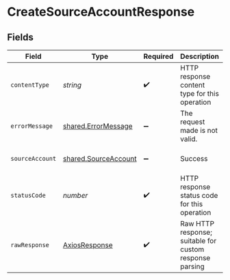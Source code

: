 # CreateSourceAccountResponse


## Fields

| Field                                                                                                                                                                                                                | Type                                                                                                                                                                                                                 | Required                                                                                                                                                                                                             | Description                                                                                                                                                                                                          | Example                                                                                                                                                                                                              |
| -------------------------------------------------------------------------------------------------------------------------------------------------------------------------------------------------------------------- | -------------------------------------------------------------------------------------------------------------------------------------------------------------------------------------------------------------------- | -------------------------------------------------------------------------------------------------------------------------------------------------------------------------------------------------------------------- | -------------------------------------------------------------------------------------------------------------------------------------------------------------------------------------------------------------------- | -------------------------------------------------------------------------------------------------------------------------------------------------------------------------------------------------------------------- |
| `contentType`                                                                                                                                                                                                        | *string*                                                                                                                                                                                                             | :heavy_check_mark:                                                                                                                                                                                                   | HTTP response content type for this operation                                                                                                                                                                        |                                                                                                                                                                                                                      |
| `errorMessage`                                                                                                                                                                                                       | [shared.ErrorMessage](../../../sdk/models/shared/errormessage.md)                                                                                                                                                    | :heavy_minus_sign:                                                                                                                                                                                                   | The request made is not valid.                                                                                                                                                                                       |                                                                                                                                                                                                                      |
| `sourceAccount`                                                                                                                                                                                                      | [shared.SourceAccount](../../../sdk/models/shared/sourceaccount.md)                                                                                                                                                  | :heavy_minus_sign:                                                                                                                                                                                                   | Success                                                                                                                                                                                                              | {"id":"acc-002","accountName":"account-081","sortCode":"123456","accountType":"Credit","accountNumber":"12345670","currency":"GBP","balance":99.99,"modifiedDate":"2023-01-09T14:14:14.1057478Z","status":"pending"} |
| `statusCode`                                                                                                                                                                                                         | *number*                                                                                                                                                                                                             | :heavy_check_mark:                                                                                                                                                                                                   | HTTP response status code for this operation                                                                                                                                                                         |                                                                                                                                                                                                                      |
| `rawResponse`                                                                                                                                                                                                        | [AxiosResponse](https://axios-http.com/docs/res_schema)                                                                                                                                                              | :heavy_check_mark:                                                                                                                                                                                                   | Raw HTTP response; suitable for custom response parsing                                                                                                                                                              |                                                                                                                                                                                                                      |